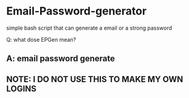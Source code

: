 # Email-Password-generator
simple bash script that can generate a email or a strong password

Q: what dose EPGen mean?

A: email password generate
---------------------------
NOTE: I DO NOT USE THIS TO MAKE MY OWN LOGINS
---------------------------

